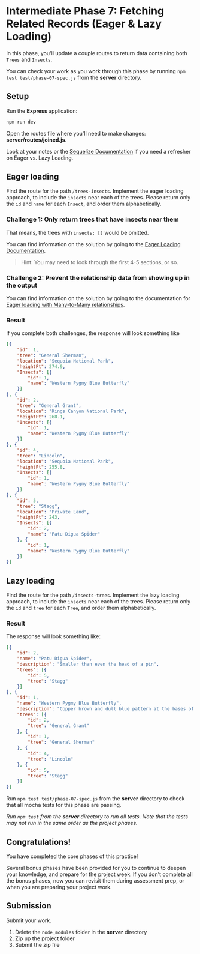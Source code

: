# Intermediate Phase 7: Fetching Related Records (Eager & Lazy Loading)

In this phase, you'll update a couple routes to return data containing both
`Trees` and `Insects`.

You can check your work as you work through this phase by running `npm test test/phase-07-spec.js` from the __server__ directory.

## Setup

Run the **Express** application:

```sh
npm run dev
```

Open the routes file where you'll need to make changes:
__server/routes/joined.js__.

Look at your notes or the [Sequelize Documentation][ref-docs] if you need a
refresher on Eager vs. Lazy Loading.

## Eager loading

Find the route for the path `/trees-insects`. Implement the eager loading
approach, to include the `insects` near each of the trees. Please return only
the `id` and `name` for each `Insect`, and order them alphabetically.

### Challenge 1: Only return trees that have insects near them

That means, the trees with `insects: []` would be omitted.

You can find information on the solution by going to the [Eager Loading
Documentation][eager-loading-docs].

> Hint: You may need to look through the first 4-5 sections, or so.

### Challenge 2: Prevent the relationship data from showing up in the output

You can find information on the solution by going to the documentation for
[Eager loading with Many-to-Many relationships][eager-many-to-many-docs].

### Result

If you complete both challenges, the response will look something like

```json
[{
    "id": 1,
    "tree": "General Sherman",
    "location": "Sequoia National Park",
    "heightFt": 274.9,
    "Insects": [{
        "id": 1,
        "name": "Western Pygmy Blue Butterfly"
    }]
}, {
    "id": 2,
    "tree": "General Grant",
    "location": "Kings Canyon National Park",
    "heightFt": 268.1,
    "Insects": [{
        "id": 1,
        "name": "Western Pygmy Blue Butterfly"
    }]
}, {
    "id": 4,
    "tree": "Lincoln",
    "location": "Sequoia National Park",
    "heightFt": 255.8,
    "Insects": [{
        "id": 1,
        "name": "Western Pygmy Blue Butterfly"
    }]
}, {
    "id": 5,
    "tree": "Stagg",
    "location": "Private Land",
    "heightFt": 243,
    "Insects": [{
        "id": 2,
        "name": "Patu Digua Spider"
    }, {
        "id": 1,
        "name": "Western Pygmy Blue Butterfly"
    }]
}]
```

## Lazy loading

Find the route for the path `/insects-trees`. Implement the lazy loading
approach, to include the `insects` near each of the trees. Please return only
the `id` and `tree` for each `Tree`, and order them alphabetically.

### Result

The response will look something like:

```json
[{
    "id": 2,
    "name": "Patu Digua Spider",
    "description": "Smaller than even the head of a pin",
    "trees": [{
        "id": 5,
        "tree": "Stagg"
    }]
}, {
    "id": 1,
    "name": "Western Pygmy Blue Butterfly",
    "description": "Copper brown and dull blue pattern at the bases of both wings",
    "trees": [{
        "id": 2,
        "tree": "General Grant"
    }, {
        "id": 1,
        "tree": "General Sherman"
    }, {
        "id": 4,
        "tree": "Lincoln"
    }, {
        "id": 5,
        "tree": "Stagg"
    }]
}]
```

Run  `npm test test/phase-07-spec.js` from the __server__ directory to check
that all mocha tests for this phase are passing.

_Run `npm test` from the __server__ directory to run all tests. Note that the
tests may not run in the same order as the project phases._

## Congratulations!

You have completed the core phases of this practice!

Several bonus phases have been provided for you to continue to deepen your
knowledge, and prepare for the project week. If you don't complete all the
bonus phases, now you can revisit them during assessment prep, or when you
are preparing your project work.

## Submission

Submit your work.

1. Delete the `node_modules` folder in the __server__ directory
2. Zip up the project folder
3. Submit the zip file

[ref-docs]: https://sequelize.org/master/manual/assocs.html#fetching-associations---eager-loading-vs-lazy-loading
[eager-loading-docs]: https://sequelize.org/master/manual/eager-loading.html
[eager-many-to-many-docs]: https://sequelize.org/master/manual/eager-loading.html#eager-loading-with-many-to-many-relationships
